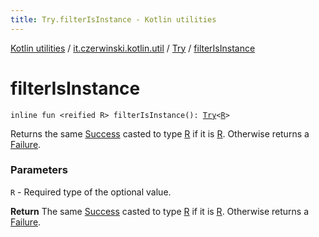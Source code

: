 ```yaml
---
title: Try.filterIsInstance - Kotlin utilities
---
```


[Kotlin utilities](../../index.html) / [it.czerwinski.kotlin.util](../index.html) / [Try](index.html) / [filterIsInstance](./filter-is-instance.html)

# filterIsInstance

`inline fun <reified R> filterIsInstance(): `[`Try`](index.html)`<`[`R`](filter-is-instance.html#R)`>`

Returns the same [Success](../-success/index.html) casted to type [R](filter-is-instance.html#R) if it is [R](filter-is-instance.html#R). Otherwise returns a [Failure](../-failure/index.html).

### Parameters

`R` - Required type of the optional value.

**Return**
The same [Success](../-success/index.html) casted to type [R](filter-is-instance.html#R) if it is [R](filter-is-instance.html#R). Otherwise returns a [Failure](../-failure/index.html).


